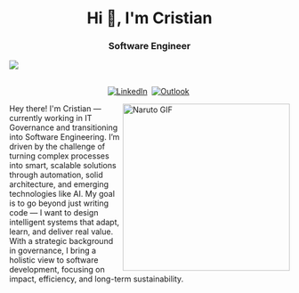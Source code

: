<h1 align="center">Hi 👋, I'm Cristian</h1>
<h3 align="center">Software Engineer</h3>

![](https://komarev.com/ghpvc/?username=cristian-andriel)

<p align="center">
<br>
<a href="https://www.linkedin.com/in/cristian-andriel/"><img src="https://img.shields.io/badge/linkedin-%230077B5.svg?&style=for-the-badge&logo=linkedin&logoColor=white" alt="LinkedIn" /></a>&nbsp;
<a href="mailto:contato.cristianandriel@gmail.com"><img src="https://img.shields.io/badge/outlook-blue.svg?&style=for-the-badge&logo=Outlook&logoColor=white" alt="Outlook"/></a>&nbsp;
</p>

<img align="right" alt="Naruto GIF" src="https://media.gifdb.com/yoriichi-demon-slayer-serious-face-ilsah4v8d3fvp2ub.gif" width="300" />

Hey there! I'm Cristian — currently working in IT Governance and transitioning into Software Engineering. I’m driven by the challenge of turning complex processes into smart, scalable solutions through automation, solid architecture, and emerging technologies like AI.
My goal is to go beyond just writing code — I want to design intelligent systems that adapt, learn, and deliver real value. With a strategic background in governance, I bring a holistic view to software development, focusing on impact, efficiency, and long-term sustainability.
